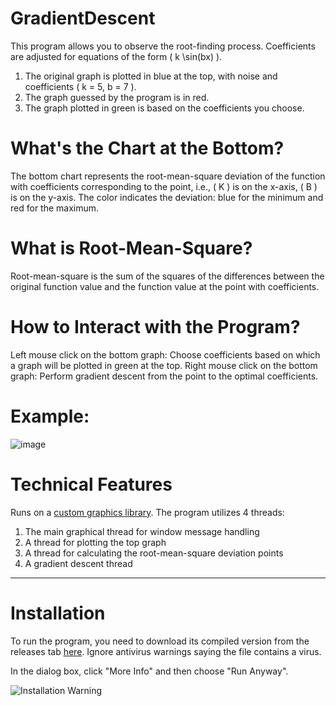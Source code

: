 # GradientDescent
This program allows you to observe the root-finding process. Coefficients are adjusted for equations of the form \( k \sin(bx) \).

1) The original graph is plotted in blue at the top, with noise and coefficients \( k = 5, b = 7 \).
2) The graph guessed by the program is in red.
3) The graph plotted in green is based on the coefficients you choose.

# What's the Chart at the Bottom?
The bottom chart represents the root-mean-square deviation of the function with coefficients corresponding to the point, i.e., \( K \) is on the x-axis, \( B \) is on the y-axis. The color indicates the deviation: blue for the minimum and red for the maximum.

# What is Root-Mean-Square?
Root-mean-square is the sum of the squares of the differences between the original function value and the function value at the point with coefficients.

# How to Interact with the Program?
Left mouse click on the bottom graph: Choose coefficients based on which a graph will be plotted in green at the top.
Right mouse click on the bottom graph: Perform gradient descent from the point to the optimal coefficients.

# Example:
![image](https://user-images.githubusercontent.com/64206443/233839716-fbb25ffc-4e41-42d0-b66f-404832f33996.png)

# Technical Features
Runs on a [custom graphics library](https://github.com/quqveik1/TESTWIN32_GRAPHICAPP).
The program utilizes 4 threads:
1) The main graphical thread for window message handling
2) A thread for plotting the top graph
3) A thread for calculating the root-mean-square deviation points
4) A gradient descent thread

------------------------------------------------------
# Installation
To run the program, you need to download its compiled version from the releases tab [here](https://github.com/quqveik1/GradientDescent/releases/latest).
Ignore antivirus warnings saying the file contains a virus.

In the dialog box, click "More Info" and then choose "Run Anyway".

![Installation Warning](https://user-images.githubusercontent.com/64206443/182945554-ed4d18c6-a25d-4d0d-a331-e268643b3031.png)
